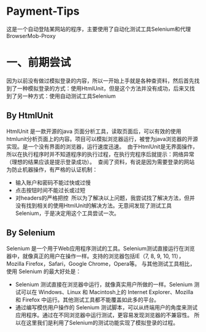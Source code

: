 # Payment-Tips
这是一个自动登陆某网站的程序，主要使用了自动化测试工具Selenium和代理BrowserMob-Proxy

# 一、前期尝试
因为以前没有做过模拟登录的内容，所以一开始上手就是各种查资料，然后首先找到了一种模拟登录的方式：使用HtmlUnit，但是这个方法并没有成功，后来又找到了另一种方式：使用自动测试工具Selenium

## By HtmlUnit
  HtmlUnit 是一款开源的java 页面分析工具，读取页面后，可以有效的使用htmlunit分析页面上的内容。项目可以模拟浏览器运行，被誉为java浏览器的开源实现。是一个没有界面的浏览器，运行速度迅速。
  由于HtmlUnit是无界面操作，所以在执行程序时并不知道程序的执行过程，在执行完程序后就提示：网络异常（理想的结果应该是提示登录成功）。
  查阅了资料，有说是因为需要登录的网站为防止机器操作，有严格的认证机制：
  - 输入账户和密码不能过快或过慢
  - 点击按钮时间不能过长或过短
  - 对headers的严格把控
  所以为了解决以上问题，我尝试找了解决方法，但并没有找到相关的使用HtmlUnit的解决方法。无意间发现了测试工具Selenium，于是决定用这个工具尝试一次。
  
## By Selenium
  Selenium 是一个用于Web应用程序测试的工具。Selenium测试直接运行在浏览器中，就像真正的用户在操作一样。支持的浏览器包括IE（7, 8, 9, 10, 11），Mozilla Firefox，Safari，Google Chrome，Opera等。
  与其他测试工具相比，使用 Selenium 的最大好处是：
  - Selenium 测试直接在浏览器中运行，就像真实用户所做的一样。Selenium 测试可以在 Windows、Linux 和 Macintosh上的 Internet Explorer、Mozilla 和 Firefox 中运行。其他测试工具都不能覆盖如此多的平台。
  - 通过编写模仿用户操作的 Selenium 测试脚本，可以从终端用户的角度来测试应用程序。通过在不同浏览器中运行测试，更容易发现浏览器的不兼容性。
所以在这里我们是利用了Selenium的测试功能实现了模拟登录的过程。
